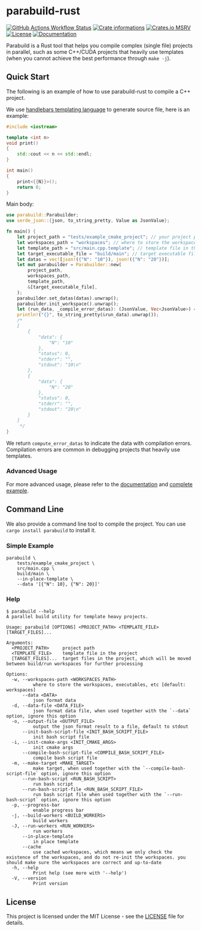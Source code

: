 # parabuild-rust

[![GitHub Actions Workflow Status](https://img.shields.io/github/actions/workflow/status/panjd123/parabuild-rust/ci.yml?style=flat-square&logo=github)](https://github.com/panjd123/parabuild-rust/actions)
[![Crate informations](https://img.shields.io/crates/v/parabuild.svg?style=flat-square)](https://crates.io/crates/parabuild)
[![Crates.io MSRV](https://img.shields.io/crates/msrv/parabuild?style=flat-square)](https://crates.io/crates/parabuild)
[![License](https://img.shields.io/crates/l/parabuild.svg?style=flat-square)](https://github.com/panjd123/parabuild-rust#license)
[![Documentation](https://img.shields.io/badge/docs-latest-blue.svg?style=flat-square)](https://docs.rs/parabuild)

Parabuild is a Rust tool that helps you compile complex (single file) projects in parallel, such as some C++/CUDA projects that heavily use templates (when you cannot achieve the best performance through `make -j`).

## Quick Start

The following is an example of how to use parabuild-rust to compile a C++ project.

We use [handlebars templating language](https://handlebarsjs.com/) to generate source file, here is an example:

```cpp
#include <iostream>

template <int n>
void print()
{
    std::cout << n << std::endl;
}

int main()
{
    print<{{N}}>();
    return 0;
}
```

Main body:

```rust
use parabuild::Parabuilder;
use serde_json::{json, to_string_pretty, Value as JsonValue};

fn main() {
    let project_path = "tests/example_cmake_project"; // your project path
    let workspaces_path = "workspaces"; // where to store the workspaces, executables, etc.
    let template_path = "src/main.cpp.template"; // template file in the project
    let target_executable_file = "build/main"; // target executable file
    let datas = vec![json!({"N": "10"}), json!({"N": "20"})];
    let mut parabuilder = Parabuilder::new(
        project_path,
        workspaces_path,
        template_path,
        &[target_executable_file],
    );
    parabuilder.set_datas(datas).unwrap();
    parabuilder.init_workspace().unwrap();
    let (run_data, _compile_error_datas): (JsonValue, Vec<JsonValue>) = parabuilder.run().unwrap();
    println!("{}", to_string_pretty(&run_data).unwrap());
    /*
    [
        {
            "data": {
                "N": "10"
            },
            "status": 0,
            "stderr": "",
            "stdout": "10\n"
        },
        {
            "data": {
                "N": "20"
            },
            "status": 0,
            "stderr": "",
            "stdout": "20\n"
        }
    ]
     */
}
```

We return `compute_error_datas` to indicate the data with compilation errors. Compilation errors are common in debugging projects that heavily use templates.

### Advanced Usage

For more advanced usage, please refer to the [documentation](https://docs.rs/parabuild) and [complete example](examples/complete_usage.rs).

## Command Line

We also provide a command line tool to compile the project. You can use `cargo install parabuild` to install it.

### Simple Example

```shell
parabuild \
    tests/example_cmake_project \
    src/main.cpp \
    build/main \
    --in-place-template \
    --data '[{"N": 10}, {"N": 20}]'
```

### Help

```shell
$ parabuild --help
A parallel build utility for template heavy projects.

Usage: parabuild [OPTIONS] <PROJECT_PATH> <TEMPLATE_FILE> [TARGET_FILES]...

Arguments:
  <PROJECT_PATH>     project path
  <TEMPLATE_FILE>    template file in the project
  [TARGET_FILES]...  target files in the project, which will be moved between build/run workspaces for further processing

Options:
  -w, --workspaces-path <WORKSPACES_PATH>
          where to store the workspaces, executables, etc [default: workspaces]
      --data <DATA>
          json format data
  -d, --data-file <DATA_FILE>
          json format data file, when used together with the `--data` option, ignore this option
  -o, --output-file <OUTPUT_FILE>
          output the json format result to a file, default to stdout
      --init-bash-script-file <INIT_BASH_SCRIPT_FILE>
          init bash script file
  -i, --init-cmake-args <INIT_CMAKE_ARGS>
          init cmake args
      --compile-bash-script-file <COMPILE_BASH_SCRIPT_FILE>
          compile bash script file
  -m, --make-target <MAKE_TARGET>
          make target, when used together with the `--compile-bash-script-file` option, ignore this option
      --run-bash-script <RUN_BASH_SCRIPT>
          run bash script
      --run-bash-script-file <RUN_BASH_SCRIPT_FILE>
          run bash script file when used together with the `--run-bash-script` option, ignore this option
  -p, --progress-bar
          enable progress bar
  -j, --build-workers <BUILD_WORKERS>
          build workers
  -J, --run-workers <RUN_WORKERS>
          run workers
      --in-place-template
          in place template
      --cache
          use cached workspaces, which means we only check the existence of the workspaces, and do not re-init the workspaces. you should make sure the workspaces are correct and up-to-date
  -h, --help
          Print help (see more with '--help')
  -V, --version
          Print version
```

## License

This project is licensed under the MIT License - see the [LICENSE](LICENSE) file for details.
